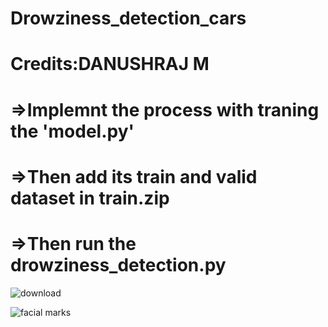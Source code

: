 # Drowziness_detection_cars

# Credits:DANUSHRAJ M



# =>Implemnt the process with traning the 'model.py' 
# =>Then add its train and valid dataset in train.zip
# =>Then run the drowziness_detection.py

![download](https://user-images.githubusercontent.com/60309916/121538182-331a6a00-ca22-11eb-8ab7-e45ebb43e07e.gif)


![facial marks](https://user-images.githubusercontent.com/60309916/121537418-87711a00-ca21-11eb-896b-8cd731ceec8f.jpeg)
